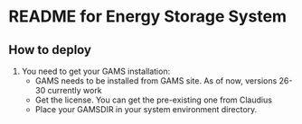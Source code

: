 # README for Energy Storage System

## How to deploy
1. You need to get your GAMS installation: 
   - GAMS needs to be installed from GAMS site. As of now, versions 26-30 currently work
   - Get the license. You can get the pre-existing one from Claudius
   - Place your GAMSDIR in your system environment directory. 